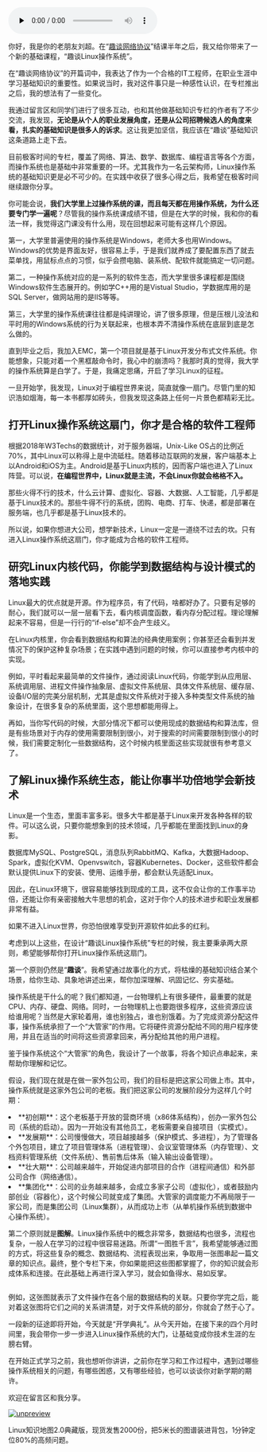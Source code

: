 <audio id="audio" title="开篇词 | 为什么要学习Linux操作系统？" controls="" preload="none"><source id="mp3" src="https://static001.geekbang.org/resource/audio/bd/16/bd7af6a01d606dadc8ed1f2f78dea916.mp3"></audio>

你好，我是你的老朋友刘超。在“[趣谈网络协议](https://time.geekbang.org/column/intro/85?utm_term=zeusMX7NJ&amp;utm_source=app&amp;utm_medium=geektime&amp;utm_campaign=85-end&amp;utm_content=caozuoxitongkaipianci)”结课半年之后，我又给你带来了一个新的基础课程，“趣谈Linux操作系统”。

在“趣谈网络协议”的开篇词中，我表达了作为一个合格的IT工程师，在职业生涯中学习基础知识的重要性。如果说当时，我对这件事只是一种感性认识，在专栏推出之后，我的想法有了一些变化。

我通过留言区和同学们进行了很多互动，也和其他做基础知识专栏的作者有了不少交流，我发现，**无论是从个人的职业发展角度，还是从公司招聘候选人的角度来看，扎实的基础知识是很多人的诉求**。这让我更加坚信，我应该在“趣谈”基础知识这条道路上走下去。

目前极客时间的专栏，覆盖了网络、算法、数学、数据库、编程语言等各个方面，而操作系统也是基础中非常重要的一环。尤其我作为一名云架构师，Linux操作系统的基础知识更是必不可少的。在实践中收获了很多心得之后，我希望在极客时间继续跟你分享。

你可能会说，**我们大学里上过操作系统的课，而且每天都在用操作系统，为什么还要专门学一遍呢**？尽管我的操作系统课成绩不错，但是在大学的时候，我和你的看法一样，我觉得这门课没有什么用，现在回想起来可能有这样几个原因。

第一，大学里普遍使用的操作系统是Windows，老师大多也用Windows。Windows的优势是界面友好，很容易上手，于是我们就养成了要配置东西了就去菜单找，用鼠标点点的习惯，似乎会攒电脑、装系统、配软件就能搞定一切问题。

第二，一种操作系统对应的是一系列的软件生态，而大学里很多课程都是围绕Windows软件生态展开的。例如学C++用的是Vistual Studio，学数据库用的是SQL Server，做网站用的是IIS等等。

第三，大学里的操作系统课往往都是纯讲理论，讲了很多原理，但是压根儿没法和平时用的Windows系统的行为关联起来，也根本弄不清操作系统在底层到底是怎么做的。

直到毕业之后，我加入EMC，第一个项目就是基于Linux开发分布式文件系统。你能想象，只能对着一个黑框敲命令时，我心中的崩溃吗？我那时真的觉得，我大学的操作系统算是白学了。于是，我痛定思痛，开启了学习Linux的征程。

一旦开始学，我发现，Linux对于编程世界来说，简直就像一扇门。尽管门里的知识浩如烟海，每一本书都厚如砖头，但我发现这条路上任何一片景色都精彩无比。

## 打开Linux操作系统这扇门，你才是合格的软件工程师

根据2018年W3Techs的数据统计，对于服务器端，Unix-Like OS占的比例近70%，其中Linux可以称得上是中流砥柱。随着移动互联网的发展，客户端基本上以Android和iOS为主。Android是基于Linux内核的，因而客户端也进入了Linux阵营。可以说，**在编程世界中，Linux就是主流，不会Linux你就会格格不入。**

那些火得不行的技术，什么云计算、虚拟化、容器、大数据、人工智能，几乎都是基于Linux技术的。那些牛得不行的系统，团购、电商、打车、快递，都是部署在服务端，也几乎都是基于Linux技术的。

所以说，如果你想进大公司，想学新技术，Linux一定是一道绕不过去的坎。只有进入Linux操作系统这扇门，你才能成为合格的软件工程师。

## 研究Linux内核代码，你能学到数据结构与设计模式的落地实践

Linux最大的优点就是开源。作为程序员，有了代码，啥都好办了。只要有足够的耐心，我们就可以一层一层看下去，看内核调度函数，看内存分配过程。理论理解起来不容易，但是一行行的“if-else”却不会产生歧义。

在Linux内核里，你会看到数据结构和算法的经典使用案例；你甚至还会看到并发情况下的保护这种复杂场景；在实践中遇到问题的时候，你可以直接参考内核中的实现。

例如，平时看起来最简单的文件操作，通过阅读Linux代码，你能学到从应用层、系统调用层、进程文件操作抽象层、虚拟文件系统层、具体文件系统层、缓存层、设备I/O层的完美分层机制，尤其是虚拟文件系统对于接入多种类型文件系统的抽象设计，在很多复杂的系统里面，这个思想都能用得上。

再如，当你写代码的时候，大部分情况下都可以使用现成的数据结构和算法库，但是有些场景对于内存的使用需要限制到很小，对于搜索的时间需要限制到很小的时候，我们需要定制化一些数据结构，这个时候内核里面这些实现就很有参考意义了。

## 了解Linux操作系统生态，能让你事半功倍地学会新技术

Linux是一个生态，里面丰富多彩。很多大牛都是基于Linux来开发各种各样的软件。可以这么说，只要你能想象到的技术领域，几乎都能在里面找到Linux的身影。

数据库MySQL、PostgreSQL，消息队列RabbitMQ、Kafka，大数据Hadoop、Spark，虚拟化KVM、Openvswitch，容器Kubernetes、Docker，这些软件都会默认提供Linux下的安装、使用、运维手册，都会默认先适配Linux。

因此，在Linux环境下，很容易能够找到现成的工具，这不仅会让你的工作事半功倍，还能让你有亲密接触大牛思想的机会，这对于你个人的技术进步和职业发展都非常有益。

如果不进入Linux世界，你恐怕很难享受到开源软件如此多的红利。

考虑到以上这些，在设计“趣谈Linux操作系统”专栏的时候，我主要秉承两大原则，希望能够帮你打开Linux操作系统这扇门。

第一个原则仍然是“**趣谈**”。我希望通过故事化的方式，将枯燥的基础知识结合某个场景，给你生动、具象地讲述出来，帮你加深理解、巩固记忆、夯实基础。

操作系统是干什么的呢？我们都知道，一台物理机上有很多硬件，最重要的就是CPU、内存、硬盘、网络。同时，一台物理机上也要跑很多程序，这些资源应该给谁用呢？当然是大家轮着用，谁也别独占，谁也别饿着。为了完成资源分配这件事，操作系统承担了一个“大管家”的作用。它将硬件资源分配给不同的用户程序使用，并且在适当的时间将这些资源拿回来，再分配给其他的用户进程。

鉴于操作系统这个“大管家”的角色，我设计了一个故事，将各个知识点串起来，来帮助你理解和记忆。

假设，我们现在就是在做一家外包公司，我们的目标是把这家公司做上市。其中，操作系统就是这家外包公司的老板。我们把这家公司的发展阶段分为这样几个时期：

<li>
**初创期**：这个老板基于开放的营商环境（x86体系结构），创办一家外包公司（系统的启动）。因为一开始没有其他员工，老板需要亲自接项目（实模式）。
</li>
<li>
**发展期**：公司慢慢做大，项目越接越多（保护模式、多进程），为了管理各个外包项目，建立了项目管理体系（进程管理）、会议室管理体系（内存管理）、文档资料管理系统（文件系统）、售前售后体系（输入输出设备管理）。
</li>
<li>
**壮大期**：公司越来越牛，开始促进内部项目的合作（进程间通信）和外部公司合作（网络通信）。
</li>
<li>
**集团化**：公司的业务越来越多，会成立多家子公司（虚拟化），或者鼓励内部创业（容器化），这个时候公司就变成了集团。大管家的调度能力不再局限于一家公司，而是集团公司（Linux集群），从而成功上市（从单机操作系统到数据中心操作系统）。
</li>

<img src="https://static001.geekbang.org/resource/image/80/5d/80a4502300dfa51c8520001c013cee5d.jpeg" alt="">

第二个原则就是**图解**。Linux操作系统中的概念非常多，数据结构也很多，流程也复杂，一般人在学习的过程中很容易迷路。所谓“一图胜千言”，我希望能够通过图的方式，将这些复杂的概念、数据结构、流程表现出来，争取用一张图串起一篇文章的知识点。最终，整个专栏下来，你如果能把这些图都掌握了，你的知识就会形成体系和连接。在此基础上再进行深入学习，就会如鱼得水、易如反掌。

<img src="https://static001.geekbang.org/resource/image/bf/02/bf0bcbea6a24bc5084bc0d4ffca7c502.jpeg" alt="">

例如，这张图就表示了文件操作在各个层的数据结构的关联。只要你学完之后，能对着这张图将它们之间的关系讲清楚，对于文件系统的部分，你就会了然于心了。

一段新的征途即将开始，今天就是“开学典礼”。从今天开始，在接下来的四个月时间里，我会带你一步一步进入Linux操作系统的大门，让基础变成你技术生涯的左膀右臂。

在开始正式学习之前，我也想听你讲讲，之前你在学习和工作过程中，遇到过哪些操作系统相关的问题，有哪些困惑，又有哪些经验，也可以谈谈你对新学期的期许。

欢迎在留言区和我分享。

[<img src="https://static001.geekbang.org/resource/image/19/bc/19bc90ffcf4b1fba4938727e5bc0ecbc.jpg" alt="unpreview">](time://mall?url=https%3A%2F%2Fshop18793264.youzan.com%2Fv2%2Fgoods%2F1y7qqgp3ghd2g%3Fdc_ps%3D2347114008676525065.200001)

Linux知识地图2.0典藏版，现货发售2000份，把5米长的图谱装进背包，1分钟定位80%的高频问题。
